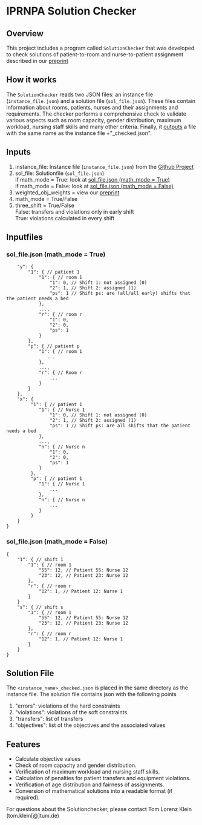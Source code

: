 # IPRNPA Solution Checker

## Overview
This project includes a program called `SolutionChecker` that was developed to check solutions of patient-to-room and nurse-to-patient assignment described in our [preprint](https://arxiv.org/abs/2309.10739)

## How it works
The `SolutionChecker` reads two JSON files: an instance file (`instance_file.json`) and a solution file (`sol_file.json`). These files contain information about rooms, patients, nurses and their assignments and requirements. The checker performs a comprehensive check to validate various aspects such as room capacity, gender distribution, maximum workload, nursing staff skills and many other criteria. Finally, it [outputs](#checked_file) a file with the same name as the instance file +"_checked.json".


## Inputs
1. instance_file: Instance file (`instance_file.json`) from the  [Github Project](https://github.com/TLKT0M/PRA_instance_generator)
2. sol_file: Solutionfile (`sol_file.json`) \
    if math_mode = True: look at  [sol_file.json (math_mode = True)](#math_mode_true) \
    if math_mode = False: look at  [sol_file.json (math_mode = False)](#math_mode_false)
3. weighted_obj_weights = view our [preprint](https://arxiv.org/abs/2309.10739)
4. math_mode = True/False
5. three_shift = True/False \
    False: transfers and violations only in early shift \
    True: violations calculated in every shift

## Inputfiles <a name="Inputfiles"></a>
### sol_file.json (math_mode = True)  <a name="math_mode_true"></a>
```{
    "y": {
        "1": { // patient 1
            "1": { // room 1
                "1": 0, // Shift 1: not assigned (0)
                "2": 1, // Shift 2: assigned (1)
                "ps": 1 // Shift ps: are (all/all early) shifts that the patient needs a bed
            },
            ...,
            "r": { // room r
                "1": 0,
                "2": 0,
                "ps": 1 
            }
        },
        "p": { // patient p
            "1": { // room 1
               ...
            },
            ...,
            "r": { // Room r
                ...
            }
        }
    },
    "x": {
         "1": { // patient 1
            "1": { // Nurse 1
                "1": 0, // Shift 1: not assigned (0)
                "2": 1, // Shift 2: assigned (1)
                "ps": 1 // Shift ps: are all shifts that the patient needs a bed
            },
            ...,
            "n": { // Nurse n
                "1": 0,
                "2": 0,
                "ps": 1 
            }
         },
         "p": { // patient 1
            "1": { // Nurse 1
                ...
            },
            "n": { // Nurse n
                ...
            }
         }
    }
}
```

### sol_file.json (math_mode = False) <a name="math_mode_false"></a>
```
{
    "1": { // shift 1
        "1": { // room 1
            "55": 12, // Patient 55: Nurse 12
            "23": 12, // Patient 23: Nurse 12
        },
        "r": { // room r
            "12": 1, // Patient 12: Nurse 1
        }
    }
    "s": { // shift s
        "1": { // room 1
            "55": 12, // Patient 55: Nurse 12
            "23": 12, // Patient 23: Nurse 12
        },
        "r": { // room r
            "12": 1, // Patient 12: Nurse 1
        }
    }
}
```

## Solution File <a name="checked_file"></a>
The `<instance_name>_checked.json` is placed in the same directory as the instance file. The solution file contains json with the following points
1. "errors": violations of the hard constraints
2. "violations": violations of the soft constraints
3. "transfers": list of transfers 
4. "objectives": list of the objectives and the associated values


## Features
- Calculate objective values
- Check of room capacity and gender distribution.
- Verification of maximum workload and nursing staff skills.
- Calculation of penalties for patient transfers and equipment violations.
- Verification of age distribution and fairness of assignments.
- Conversion of mathematical solutions into a readable format (if required).


For questions about the Solutionchecker, please contact Tom Lorenz Klein (tom.klein[@]tum.de)
